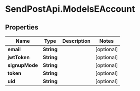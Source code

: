 # SendPostApi.ModelsEAccount

## Properties

Name | Type | Description | Notes
------------ | ------------- | ------------- | -------------
**email** | **String** |  | [optional] 
**jwtToken** | **String** |  | [optional] 
**signupMode** | **String** |  | [optional] 
**token** | **String** |  | [optional] 
**uid** | **String** |  | [optional] 


